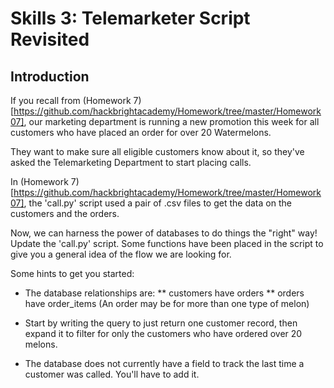 Skills 3: Telemarketer Script Revisited
=======

Introduction
--------
If you recall from (Homework 7)[https://github.com/hackbrightacademy/Homework/tree/master/Homework07], our marketing department is running a new promotion this week for
all customers who have placed an order for over 20 Watermelons.

They want to make sure all eligible customers know about it, so
they've asked the Telemarketing Department to start placing calls.

In (Homework 7)[https://github.com/hackbrightacademy/Homework/tree/master/Homework07], the 'call.py' script used a pair of .csv files to get the data on the customers and the orders.

Now, we can harness the power of databases to do things the "right" way!  Update the 'call.py' script.  Some functions have been placed in the script to give you a general idea of the flow we are looking for.

Some hints to get you started:

* The database relationships are:
** customers have orders
** orders have order_items (An order may be for more than one type of melon)

* Start by writing the query to just return one customer record, then expand it to filter for only the customers who have ordered over 20 melons.

* The database does not currently have a field to track the last time a customer was called.  You'll have to add it.

